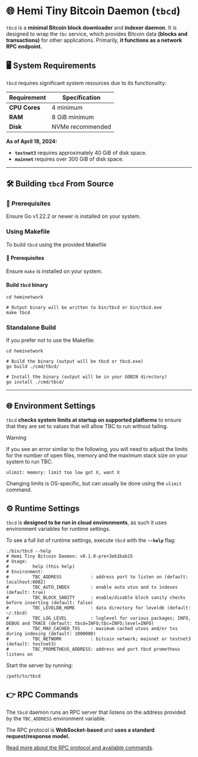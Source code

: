 # 🌐 Hemi Tiny Bitcoin Daemon (`tbcd`)

`tbcd` is a **minimal Bitcoin block downloader** and **indexer daemon**. It is designed to wrap the `tbc` service, which
provides Bitcoin data **(blocks and transactions)** for other applications. Primarily, **it functions as a network RPC
endpoint.**

## 🖥️ System Requirements

`tbcd` requires significant system resources due to its functionality:

| Requirement   | Specification    |
|---------------|------------------|
| **CPU Cores** | 4 minimum        |
| **RAM**       | 8 GiB minimum    |
| **Disk**      | NVMe recommended |

**As of April 18, 2024:**

- **`testnet3`** requires approximately 40 GiB of disk space.
- **`mainnet`** requires over 300 GiB of disk space. <!-- XXX: add exact number here -->

---

## 🛠️ Building `tbcd` From Source

### 🏁 Prerequisites

Ensure Go v1.22.2 or newer is installed on your system.

### Using Makefile

To build `tbcd` using the provided Makefile

#### 🏁 Prerequisites

Ensure `make` is installed on your system.

#### Build `tbcd` binary

```shell
cd heminetwork

# Output binary will be written to bin/tbcd or bin/tbcd.exe
make tbcd
```

### Standalone Build

If you prefer not to use the Makefile:

```shell
cd heminetwork

# Build the binary (output will be tbcd or tbcd.exe)
go build ./cmd/tbcd/

# Install the binary (output will be in your GOBIN directory)
go install ./cmd/tbcd/
```

---

## 🌐 Environment Settings

`tbcd` **checks system limits at startup on supported platforms** to ensure that they are set to values that will allow
TBC to run without failing.

> [!WARNING]
> If you see an error similar to the following, you will need to adjust the limits for the number of open files, memory
> and the maximum stack size on your system to run TBC.

```
ulimit: memory: limit too low got X, want X
```

Changing limits is OS-specific, but can usually be done using the `ulimit` command.

## ⚙️ Runtime Settings

`tbcd` is **designed to be run in cloud environments**, as such it uses environment variables for runtime settings.

To see a full list of runtime settings, execute `tbcd` with the **`--help`** flag:

```shell
./bin/tbcd --help
# Hemi Tiny Bitcoin Daemon: v0.1.0-pre+3eb1bab15
# Usage:
#         help (this help)
# Environment:
#         TBC_ADDRESS           : address port to listen on (default: localhost:8082)
#         TBC_AUTO_INDEX        : enable auto utxo and tx indexes (default: true)
#         TBC_BLOCK_SANITY      : enable/disable block sanity checks before inserting (default: false)
#         TBC_LEVELDB_HOME      : data directory for leveldb (default: ~/.tbcd)
#         TBC_LOG_LEVEL         : loglevel for various packages; INFO, DEBUG and TRACE (default: tbcd=INFO;tbc=INFO;level=INFO)
#         TBC_MAX_CACHED_TXS    : maximum cached utxos and/or txs during indexing (default: 1000000)
#         TBC_NETWORK           : bitcoin network; mainnet or testnet3 (default: testnet3)
#         TBC_PROMETHEUS_ADDRESS: address and port tbcd prometheus listens on
```

Start the server by running:

```shell
/path/to/tbcd
```

## 👉 RPC Commands

The `tbcd` daemon runs an RPC server that listens on the address provided by the `TBC_ADDRESS` environment variable.

The RPC protocol is **WebSocket-based** and **uses a standard request/response model.**

[Read more about the RPC protocol and available commands](../../api/tbcapi/README.md).

